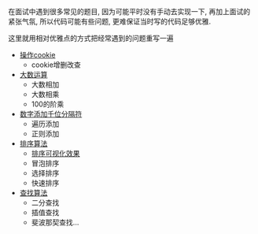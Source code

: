 
在面试中遇到很多常见的题目, 因为可能平时没有手动去实现一下, 再加上面试的紧张气氛, 所以代码可能有些问题, 更难保证当时写的代码足够优雅.

这里就用相对优雅点的方式把经常遇到的问题重写一遍


* [操作cookie](https://github.com/flfwzgl/practice/blob/master/%E6%93%8D%E4%BD%9Ccookie/cookie.js)
	* cookie增删改查
* [大数运算](https://github.com/flfwzgl/practice/blob/master/%E5%A4%A7%E6%95%B0%E8%BF%90%E7%AE%97/README.md)
	* 大数相加
	* 大数相乘
	* 100的阶乘
* [数字添加千位分隔符](https://github.com/flfwzgl/practice/tree/master/%E6%95%B0%E5%AD%97%E6%B7%BB%E5%8A%A0%E5%8D%83%E4%BD%8D%E5%88%86%E9%9A%94%E5%8F%B7)
	* 遍历添加
	* 正则添加
* [排序算法](https://github.com/flfwzgl/practice/blob/master/%E6%8E%92%E5%BA%8F%E7%AE%97%E6%B3%95/README.md)
	* [排序可视化效果](https://flfwzgl.github.io/practice/%E6%8E%92%E5%BA%8F%E7%AE%97%E6%B3%95/sort.html)
	* 冒泡排序
	* 选择排序
	* 快速排序
* [查找算法](https://github.com/flfwzgl/practice/blob/master/%E6%9F%A5%E6%89%BE%E7%AE%97%E6%B3%95/README.md)
	* 二分查找
	* 插值查找
	* 斐波那契查找...



